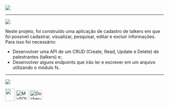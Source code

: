 <div align="start">

<img src="https://img.shields.io/static/v1?label=Projeto&message=Talker Manager &color=red&style=for-the-badge&logo=github"/>

---   

<img src="https://img.shields.io/static/v1?label=Finalidade&message=Contexto&color=blue&style=for-the-badge&logo=github"/>
<p> Neste projeto, foi construído uma aplicação de cadastro de talkers em que foi possível cadastrar, visualizar, pesquisar, editar e excluir informações. Para isso foi necessário:

* Desenvolver uma API de um CRUD (Create, Read, Update e Delete) de palestrantes (talkers) e;
* Desenvolver alguns endpoints que irão ler e escrever em um arquivo utilizando o módulo fs.
</p>


---   

<img src="https://img.shields.io/static/v1?label=Habilidades Aprendidas&message=Ferramentas e Tecnologias&color=yellow&style=for-the-badge&logo=github"/>
<p></p>
<img align="center" src="https://cdn.jsdelivr.net/gh/devicons/devicon/icons/javascript/javascript-original.svg" width="30" height="40"/> 
<img align="center" alt="MySQL-Logo" height="30" width="40" src="https://cdn.jsdelivr.net/gh/devicons/devicon/icons/mysql/mysql-original-wordmark.svg"></a>
<img align="center" alt="Docker-Logo" height="30" width="40" src="https://cdn.jsdelivr.net/gh/devicons/devicon/icons/docker/docker-original-wordmark.svg"></a>
<p></p> 

